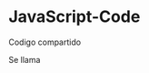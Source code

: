 # JavaScript-Code
Codigo compartido

Se llama
<script src="https://itcmx.work/js/Libreria.js"></script>  


